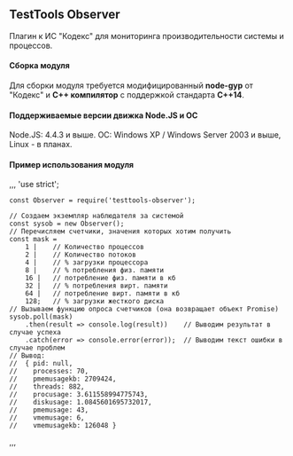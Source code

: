 ## TestTools Observer ##
Плагин к ИС "Кодекс" для мониторинга производительности системы и процессов.

#### Сборка модуля ####
Для сборки модуля требуется модифицированный **node-gyp** от "Кодекс" и **C++ компилятор** с поддержкой стандарта **C++14**.

#### Поддерживаемые версии движка Node.JS и ОС ####
Node.JS: 4.4.3 и выше.
ОС: Windows XP / Windows Server 2003 и выше, Linux - в планах.

#### Пример использования модуля ####
,,,
    'use strict';
    
    const Observer = require('testtools-observer');
    
    // Создаем экземпляр наблюдателя за системой
    const sysob = new Observer();
    // Перечисляем счетчики, значения которых хотим получить
    const mask =
        1 |    // Количество процессов
        2 |    // Количество потоков
        4 |    // % загрузки процессора
        8 |    // % потребления физ. памяти
        16 |   // потребление физ. памяти в кб
        32 |   // % потребления вирт. памяти
        64 |   // потребление вирт. памяти в кб
        128;   // % загрузки жесткого диска
    // Вызываем функцию опроса счетчиков (она возвращает объект Promise)
    sysob.poll(mask)
        .then(result => console.log(result))    // Выводим результат в случае успеха
        .catch(error => console.error(error));  // Выводим текст ошибки в случае проблем
    // Вывод:
    //  { pid: null,
    //    processes: 70,
    //    pmemusagekb: 2709424,
    //    threads: 882,
    //    procusage: 3.611558994775743,
    //    diskusage: 1.0845601695732017,
    //    pmemusage: 43,
    //    vmemusage: 6,
    //    vmemusagekb: 126048 }
,,,